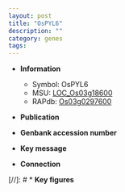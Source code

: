 ```yaml
---
layout: post
title: "OsPYL6"
description: ""
category: genes
tags: 
---
```


* **Information**  
    + Symbol: OsPYL6  
    + MSU: [LOC_Os03g18600](http://rice.uga.edu/cgi-bin/ORF_infopage.cgi?orf=LOC_Os03g18600)  
    + RAPdb: [Os03g0297600](http://rapdb.dna.affrc.go.jp/viewer/gbrowse_details/irgsp1?name=Os03g0297600)  

* **Publication**  

* **Genbank accession number**  

* **Key message**  

* **Connection**  

[//]: # * **Key figures**  


